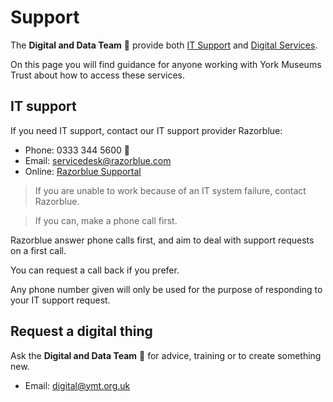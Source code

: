 # Support

The **Digital and Data Team** 🦄 provide both [IT Support](/support/?id=it-support) and [Digital Services](/support/?id=request-a-thing). 

On this page you will find guidance for anyone working with York Museums Trust about how to access these services.

## IT support

If you need IT support, contact our IT support provider Razorblue:

- Phone: 0333 344 5600 🚀
- Email: servicedesk@razorblue.com
- Online: [Razorblue Supportal](https://supportal.razorblue.com/auth/ "Razorblue Supportal")

> If you are unable to work because of an IT system failure, contact Razorblue.

> If you can, make a phone call first.

Razorblue answer phone calls first, and aim to deal with support requests on a first call.

You can request a call back if you prefer. 

Any phone number given will only be used for the purpose of responding to your IT support request.

## Request a digital thing

Ask the **Digital and Data Team** 🦄 for advice, training or to create something new.

- Email: digital@ymt.org.uk